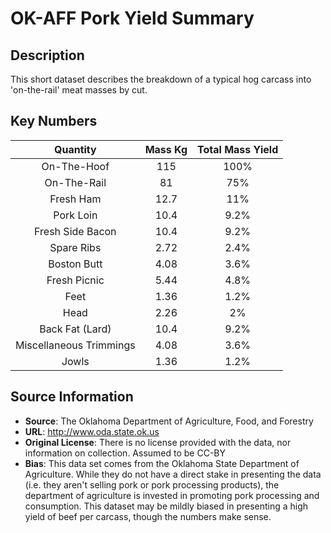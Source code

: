 
# OK-AFF Pork Yield Summary

## Description 
This short dataset describes the breakdown of a typical hog carcass into
'on-the-rail' meat masses by cut.

## Key Numbers
| Quantity | Mass Kg | Total Mass Yield |
|:--:|:--:|:--:|
| On-The-Hoof | 115 | 100%|
| On-The-Rail| 81 | 75%|
| Fresh Ham| 12.7| 11%|
| Pork Loin| 10.4| 9.2%|
|Fresh Side Bacon| 10.4 | 9.2%|
|Spare Ribs| 2.72 | 2.4%|
|Boston Butt| 4.08 | 3.6%|
|Fresh Picnic| 5.44 | 4.8%|
|Feet | 1.36 | 1.2%|
| Head | 2.26 |2%|
|Back Fat (Lard) |10.4 | 9.2%|
|Miscellaneous Trimmings | 4.08 | 3.6%|
|Jowls | 1.36 | 1.2%|

## Source Information
* **Source**: The Oklahoma Department of Agriculture, Food, and Forestry
* **URL**: http://www.oda.state.ok.us
* **Original License**: There is no license provided with the data, nor
  information on collection. Assumed to be CC-BY
* **Bias**: This data set comes from the Oklahoma State Department of
  Agriculture. While they do not have a direct stake in presenting the data
  (i.e. they aren't selling pork or pork processing products), the department of
  agriculture is invested in promoting pork processing and consumption. This
  dataset may be mildly biased in presenting a high yield of beef per carcass,
  though the numbers make sense.
